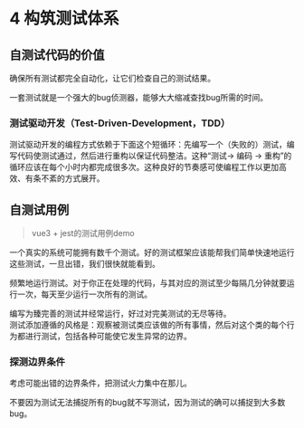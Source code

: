 # 4 构筑测试体系

## 自测试代码的价值

确保所有测试都完全自动化，让它们检查自己的测试结果。

一套测试就是一个强大的bug侦测器，能够大大缩减查找bug所需的时间。  

### 测试驱动开发（Test-Driven-Development，TDD）
测试驱动开发的编程方式依赖于下面这个短循环：先编写一个（失败的）测试，编写代码使测试通过，然后进行重构以保证代码整洁。这种“测试-> 编码 -> 重构”的循环应该在每个小时内都完成很多次。这种良好的节奏感可使编程工作以更加高效、有条不紊的方式展开。

## 自测试用例
> vue3 + jest的测试用例demo  

一个真实的系统可能拥有数千个测试。好的测试框架应该能帮我们简单快速地运行这些测试，一旦出错，我们很快就能看到。

频繁地运行测试。对于你正在处理的代码，与其对应的测试至少每隔几分钟就要运行一次，每天至少运行一次所有的测试。  

编写为臻完善的测试并经常运行，好过对完美测试的无尽等待。   
测试添加遵循的风格是：观察被测试类应该做的所有事情，然后对这个类的每个行为都进行测试，包括各种可能使它发生异常的边界。

### 探测边界条件
考虑可能出错的边界条件，把测试火力集中在那儿。

不要因为测试无法捕捉所有的bug就不写测试，因为测试的确可以捕捉到大多数bug。